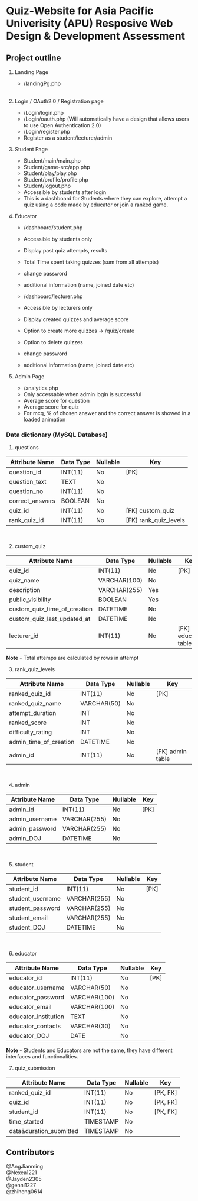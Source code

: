 # Quiz-Website for Asia Pacific Univerisity (APU) Resposive Web Design & Development Assessment

## Project outline
1. Landing Page
	- /landingPg.php
<br><br>

1. Login / OAuth2.0 / Registration page
	- /Login/login.php
	- /Login/oauth.php (Will automatically have a design that allows users to use Open Authentication 2.0)
	- /Login/register.php
	- Register as a student/lecturer/admin

1. Student Page
	- Student/main/main.php
	- Student/game-src/app.php
	- Student/play/play.php
	- Student/profile/profile.php
	- Student/logout.php
	- Accessible by students after login
	- This is a dashboard for Students where they can explore, attempt a quiz using a code made by educator or join a ranked game.

1. Educator
	- /dashboard/student.php
	- Accessible by students only
	- Display past quiz attempts, results 
	- Total Time spent taking quizzes (sum from all attempts)
	- change password
	- additional information (name, joined date etc)
	
	- /dashboard/lecturer.php
	- Accessible by lecturers only
	- Display created quizzes and average score
	- Option to create more quizzes -> /quiz/create
	- Option to delete quizzes
	- change password
	- additional information (name, joined date etc)

1. Admin Page
	- /analytics.php
	- Only accessable when admin login is successful
	- Average score for question
	- Average score for quiz
	- For mcq, % of chosen answer and the correct answer is showed in a loaded animation

### Data dictionary (MySQL Database)

1. questions

| **Attribute Name**  	| **Data Type** | **Nullable**  |	**Key**				|
|	-------------		| ------------	| ------------	|	------------		|
| question_id       	| INT(11)       | No            | [PK] 					|
| question_text     	| TEXT		    | No            |						|
| question_no    	 	| INT(11)		| No            |						|
| correct_answers   	| BOOLEAN	    | No            | 						|
| quiz_id           	| INT(11)       | No            | [FK] custom_quiz		|
| rank_quiz_id			| INT(11)		| No 			| [FK] rank_quiz_levels	|
<br>

2. custom_quiz

| **Attribute Name** 		   | **Data Type** | **Nullable** |	**Key**				|
| ------------------ 		   | ------------- | ------------ |	-------				|
| quiz_id            		   | INT(11)       | No           | [PK] 				|
| quiz_name                    | VARCHAR(100)  | No           |						|
| description        		   | VARCHAR(255)  | Yes          |						|
| public_visibility        	   | BOOLEAN	   | Yes          |						|
| custom_quiz_time_of_creation | DATETIME      | No           |						|
| custom_quiz_last_updated_at  | DATETIME      | No           |						|
| lecturer_id        		   | INT(11)       | No           | [FK] educator table |

**Note**
	- Total attemps are calculated by rows in attempt
<br>


3. rank_quiz_levels

| **Attribute Name**   		| **Data Type**   | **Nullable**    |		**Key**			|
| ---------------------		|-----------------|-----------------|	-------				|
| ranked_quiz_id       		| INT(11)         | No              | [PK]					|
| ranked_quiz_name     		| VARCHAR(50)     | No              | 						|
| attempt_duration     		| INT             | No              |						|
| ranked_score		   		| INT             | No              |						|
| difficulty_rating    		| INT             | No              | 						|
| admin_time_of_creation	| DATETIME        | No              |						|
| admin_id	       	   		| INT(11)    	  | No		   	    | [FK] admin table		|
<br>


4. admin

| **Attribute Name** | **Data Type** | **Nullable** |	**Key**	|
| ------------------ | ------------- | ------------ |	-----	|
| admin_id           | INT(11)       | No           | [PK]		|
| admin_username     | VARCHAR(255)  | No           |			|
| admin_password     | VARCHAR(255)  | No           |			|
| admin_DOJ			 | DATETIME      | No           |			|
<br>


5. student

| **Attribute Name** | **Data Type** | **Nullable** |	**Key**		|
| ------------------ | ------------- | ------------ |	--------	|
| student_id         | INT(11)       | No           | [PK]			|
| student_username   | VARCHAR(255)  | No           |				|
| student_password   | VARCHAR(255)  | No           |				|
| student_email      | VARCHAR(255)  | No           |				|
| student_DOJ		 | DATETIME      | No           |				|
<br>


6. educator

| **Attribute Name**  | **Data Type**      | **Nullable** |		**Key**		   |
| ------------------- | ------------------ | ------------ | ------------------ |
| educator_id         | INT(11)            | No           | [PK]               |  
| educator_username   | VARCHAR(50)        | No           |					   |
| educator_password   | VARCHAR(100)       | No           |					   |
| educator_email      | VARCHAR(100)       | No           |					   |
| educator_institution| TEXT		       | No           |					   |
| educator_contacts   | VARCHAR(30)        | No           |					   |
| educator_DOJ 		  | DATE	           | No           |					   |

**Note**
	- Students and Educators are not the same, they have different interfaces and functionalities.
<br>

7. quiz_submission

| **Attribute Name** 		| **Data Type** | **Nullable** |	**Key**		|
| ------------------ 		| ------------- | ------------ |	--------	|
| ranked_quiz_id     		| INT(11)       | No           | [PK, FK]		|
| quiz_id		     		| INT(11) 	    | No           | [PK, FK]		|
| student_id	     		| INT(11)  	    | No           | [PK, FK] 		|
| time_started   			| TIMESTAMP     | No           |				|
| data&duration_submitted   | TIMESTAMP	    | No           |				|

## Contributors
@AngJianming
<br>
@Nexea1221
<br>
@Jayden2305
<br>
@genni1227
<br>
@zhiheng0614